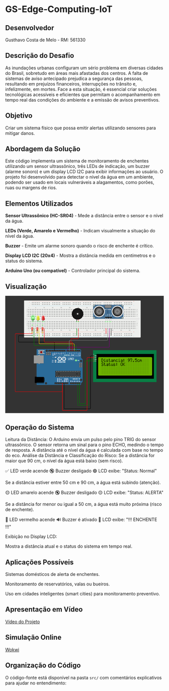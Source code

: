 # GS-Edge-Computing-IoT

## Desenvolvedor

Gusthavo Costa de Melo - RM: 561330

## Descrição do Desafio

As inundações urbanas configuram um sério problema em diversas cidades do Brasil, sobretudo em áreas mais afastadas dos centros. A falta de sistemas de aviso antecipado prejudica a segurança das pessoas, resultando em prejuízos financeiros, interrupções no trânsito e, infelizmente, em mortes. Face a esta situação, é essencial criar soluções tecnológicas acessíveis e eficientes que permitam o acompanhamento em tempo real das condições do ambiente e a emissão de avisos preventivos.

## Objetivo

Criar um sistema físico que possa emitir alertas utilizando sensores para mitigar danos.

## Abordagem da Solução

Este código implementa um sistema de monitoramento de enchentes utilizando um sensor ultrassônico, três LEDs de indicação, um buzzer (alarme sonoro) e um display LCD I2C para exibir informações ao usuário. O projeto foi desenvolvido para detectar o nível da água em um ambiente, podendo ser usado em locais vulneráveis a alagamentos, como porões, ruas ou margens de rios.

## Elementos Utilizados

**Sensor Ultrassônico (HC-SR04)** - Mede a distância entre o sensor e o nível da água.

**LEDs (Verde, Amarelo e Vermelho)** - Indicam visualmente a situação do nível da água.

**Buzzer** - Emite um alarme sonoro quando o risco de enchente é crítico.

**Display LCD I2C (20x4)** - Mostra a distância medida em centímetros e o status do sistema.

**Arduino Uno (ou compatível)** - Controlador principal do sistema.

## Visualização

![alt text](<Captura de tela 2025-05-30 121434.png>)

## Operação do Sistema

Leitura da Distância:
O Arduino envia um pulso pelo pino TRIG do sensor ultrassônico.
O sensor retorna um sinal para o pino ECHO, medindo o tempo de resposta.
A distância até o nível da água é calculada com base no tempo do eco.
Análise da Distância e Classificação do Risco:
Se a distância for maior que 90 cm, o nível da água está baixo (sem risco).

✅ LED verde acende
🔇 Buzzer desligado
🟢 LCD exibe: "Status: Normal"

Se a distância estiver entre 50 cm e 90 cm, a água está subindo (atenção).

🟡 LED amarelo acende
🔇 Buzzer desligado
🟡 LCD exibe: "Status: ALERTA"

Se a distância for menor ou igual a 50 cm, a água está muito próxima (risco de enchente).

🔴 LED vermelho acende
🔊 Buzzer é ativado
🚨 LCD exibe: "!!! ENCHENTE !!!"

Exibição no Display LCD:

Mostra a distância atual e o status do sistema em tempo real.

## Aplicações Possíveis

Sistemas domésticos de alerta de enchentes.

Monitoramento de reservatórios, valas ou bueiros.

Uso em cidades inteligentes (smart cities) para monitoramento preventivo.

## Apresentação em Vídeo

[Vídeo do Projeto](https://youtu.be/D7kVLXHS8O4)

## Simulação Online

[Wokwi](https://wokwi.com/projects/432298715155035137)

## Organização do Código

O código-fonte está disponível na pasta `src/` com comentários explicativos para ajudar no entendimento: